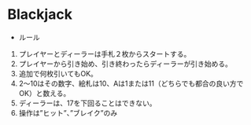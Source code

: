 # Blackjack
- ルール
 1. プレイヤーとディーラーは手札２枚からスタートする。
 2. プレイヤーから引き始め、引き終わったらディーラーが引き始める。
 3. 追加で何枚引いてもOK。
 4. 2～10はその数字、絵札は10、Aは1または11（どちらでも都合の良い方でOK）と数える。
 5. ディーラーは、17を下回ることはできない。
 6. 操作は”ヒット”、”ブレイク”のみ
